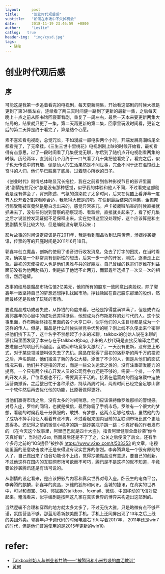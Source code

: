 ```yaml
---
layout:		post
title:		"创业时代观后感"
subtitle:	"如何在市场中不失掉机会"
date:		2018-11-19 23:46:59  +0800
author:		"Les1ie"
catlog:   true
header-img:  "img/cysd.jpg"
tags: 
  - 随笔
---
```

# 创业时代观后感
## 序
可能这是我第一步追着看完的电视剧，每天更新两集，开始看这部剧的时候大概是更到了第34集左右，连续看了两三天时间便一路到了更新的最新一集，之后每天晚上十点之前从图书馆回寝室看剧，重复了一周左右，最后一天本来要更新两集大结局的，结果就只更了一集，第二天再更新的第二集，回家里玩没时间看，更新之后的第二天算是终于看完了，算是结个心愿。

素不喜欢看电视剧，总觉冗长，不如漫威一部电影两个小时，开端发展高潮结尾全都看完了，了无牵挂。《三生三世十里桃花》电视剧刚上映的时候开始看，最初看得有点意思，过了一段时间看了几集便觉无聊，尔后到了随机点开电视剧看两集的时候，历经两年，直到前几个月终于一口气看了几十集把他看完了。看完之后，似乎也无传说中的有趣，倒是仙人的生活果然是不问世事，完全不同于还在温饱线上奋斗的人们，他们早已脱离了底层，过着随心所欲的日子。

《创业时代》剧情总体略显冗长拖拉，我在之前看到各种影视节目的影评里面说“剧情拖拉冗长”总是没有那种感觉，似乎我的体验和他人不同，不过看完这部剧我是深有体会了，背景陈述、气氛的渲染花了太多时间，后来在优酷上看弹幕一度有人说开着2倍速看刚合适，我觉得大概是的吧。在快到最后结束的两集，金振邦行贿受贿被查竟然是旁白念出来的，感觉异常突兀。卢卡被栽赃陷害的时候直接就抓进去了，没有任何说到警察的勘察现场、看监控，直接就关起来了，看了好几集之后才说监控发现证据不足保释出来。实在觉得这里没处理好，这个应该算是和主要剧情关系比较大的，但是编剧没有联系起来 :(

影片故事的时间设定应该是在2011年，我是看到魔晶收到法院传票，涉嫌抄袭捷讯，传票的写的开庭时间是2011年6月18日。

郭鑫年创立魔晶，创新的使用了语音进行收发消息，免去了打字的困扰，在当时看来，确实是一个非常具有创新性的想法，后来一步一步的开发，测试，逐渐走上正轨。最初的天使投资人也是他们患难与共的好朋友。自己曾经的铁哥们罗维在利益面前没有为他两肋插刀，倒是插了他远不止两刀，而郭鑫年选择了一次又一次的相信，然后碰壁。

故事的结局是魔晶市场估值2亿美元，他的所有的股东一致同意出卖股权，除了郭鑫年一致坚持自己的梦想还想挣扎找回市场，挣钱赎回在自己股东那里的股份，然而最终还是败给了玩钱的市场。

要说魔晶成功或者失败，从挣钱的角度来看，已经是挣得盆满钵满了，但是或许距离郭鑫年的心目中的成功还差得挺远，他想成为乔布斯那样的划时代的人。这个故事里面，乔布斯始终挂在里面的各个大亨口中，似乎他们的人生目标都是成为一个这样的传人。但是，魔晶是什么时候失掉竞争优势的呢？刚上线不久便出来个密聊把他们挤下去了，这个名字不禁想起了小米的米聊。talkbox的创始人说在米聊的源代码里面发现了本来存在于talkbox的bug, 小米的人抄代码是直接反编译之后就放进自己的项目代码里面。互联网市场竞争太激烈了，一天没有更新，没有更上形式，对于某些领域便叫做失去了先机。魔晶在获得了最初的洛菲斯的两千万的投资之后，声名鹊起，他们搬进了新的办公大楼，添置了不少的人，但是从他们的面试情况来看，他们并不是招的开发，而是一些公关运营之类的，没有注重研发能力的提高，一个只有两个核心开发人员的公司竞争力还是不够的，需要一个排，一个团的开发人员，尸位素餐也不行，需要真正干活的。接着在运营商的围追堵截中迫使运营商撤诉，之后整日忙于各种采访，持续两周时间，两周时间已经完全足够山寨一个软件然后再去优化他的功能，比原著做得更好。

当他们赢得市场之后，没有太多的时间喘息，他们应该保持像罗维那样的警惕感。对号入座，罗维的同讯，也就是微信，最后称霸了手机市场。罗维有一个很大的梦想，看剧的时候我是十分佩服的，敢拼、有梦想，这两点足够他成功，虽然他的为了成功不择手段让人看着有点不爽，不过看起来国内目前的互联网市场比这个更险恶得多。还记得之前的微信小程序的跳一跳抄袭瓶子跳一跳；你真好看的作者发布的 《在今天这个故事里，阿里巴巴就是四十大盗》，指责阿里健康全盘抄袭“你今天真好看”，当时逛v2ex, 然而最后还是不了了之，公关之后便没了后文。还有半个多月之前的“IOS捷径”被抄袭 https://www.v2ex.com/t/503353 的文章，电视剧里面的恶意攻击或许还是来得没有现实世界的惨烈。李奔腾算是一个很有原则的人了，自己做出来了语音功能也不上线，觉得抄袭魔晶没有意思，要自己的创新。不过他这样在国内的互联网市场可欲而不可巧，腾讯是不是这样的就不知道，毕竟要论抄袭腾讯还是有话可说的。

从剧情的设定看来，是应该把影片内容和真实世界对号入座。卧云生的电商平台，李奔腾的麒麟，郭鑫年的魔晶，罗维的狐邮和同讯，金城的捷讯，在真实的世界中，可以和淘宝、QQ、郭斌鑫的talkbox、foxmail、微信、中国移动的飞信对应起来。粗浅看来，似乎编剧是按照这几家在真实世界的博弈来构造出这部剧的。

当然逻辑不合理和穿帮的地方就太多太多了，不过无伤大雅，只是略微有点不够严谨，氛围营造不够。那蓝用着新款美图手机，手机上还同屏出现了13年之后上线的美团外卖。郭鑫年卢卡调代码的时候电脑右下角写着2017年， 2011年还是win7的时代，但是他们普遍使用的是2015年更新的win10。



# refer:
- [Talkbox创始人与创业者共勉——”被腾讯和小米抄袭的血泪教训”](https://www.huxiu.com/article/880/1.html)
- [黄何](https://36kr.com/p/5162831.html)